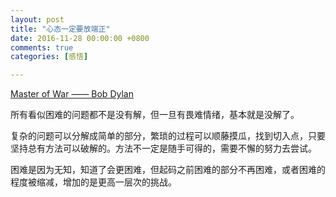 ```yaml
---
layout: post  
title: "心态一定要放端正"  
date: 2016-11-28 00:00:00 +0800  
comments: true  
categories: [感悟]  

---
```


[Master of War —— Bob Dylan](http://www.xiami.com/song/1769082462)

所有看似困难的问题都不是没有解，但一旦有畏难情绪，基本就是没解了。

复杂的问题可以分解成简单的部分，繁琐的过程可以顺藤摸瓜，找到切入点，只要坚持总有方法可以破解的。方法不一定是随手可得的，需要不懈的努力去尝试。

困难是因为无知，知道了会更困难，但起码之前困难的部分不再困难，或者困难的程度被缩减，增加的是更高一层次的挑战。